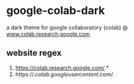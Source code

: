 # google-colab-dark
a dark theme for google collaboratory (colab) @ www.colab.research.google.com 

## website regex
1. https://colab.research.google.com/.*
2. https://.*colab.googleusercontent.com/.*
